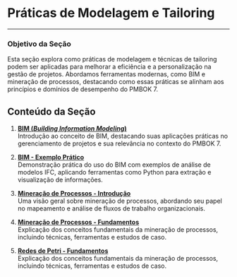 # Práticas de Modelagem e Tailoring

---

### **Objetivo da Seção**
Esta seção explora como práticas de modelagem e técnicas de tailoring podem ser aplicadas para melhorar a eficiência e a personalização na gestão de projetos. Abordamos ferramentas modernas, como BIM e mineração de processos, destacando como essas práticas se alinham aos princípios e domínios de desempenho do PMBOK 7.



## Conteúdo da Seção

1. **[BIM (*Building Information Modeling*)](BIM/BIM.md)**  
   Introdução ao conceito de BIM, destacando suas aplicações práticas no gerenciamento de projetos e sua relevância no contexto do PMBOK 7.

2. **[BIM - Exemplo Prático](BIM/BIM-exemplo.ipynb)**  
   Demonstração prática do uso do BIM com exemplos de análise de modelos IFC, aplicando ferramentas como Python para extração e visualização de informações.

3. **[Mineração de Processos - Introdução](mineracaoProcessos/mineracao-processos-intro.md)**  
   Uma visão geral sobre mineração de processos, abordando seu papel no mapeamento e análise de fluxos de trabalho organizacionais.

4. **[Mineração de Processos - Fundamentos](mineracaoProcessos/mineracao-processos-fund.md)**  
   Explicação dos conceitos fundamentais da mineração de processos, incluindo técnicas, ferramentas e estudos de caso.

5. **[Redes de Petri - Fundamentos](redesPetri/redesPetri-fund.md)**  
Explicação dos conceitos fundamentais da mineração de processos, incluindo técnicas, ferramentas e estudos de caso.
